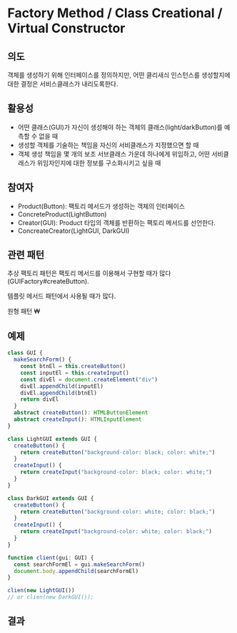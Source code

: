 # Factory Method / Class Creational / Virtual Constructor

## 의도

객체를 생성하기 위해 인터페이스를 정의하지만, 어떤 클리새싀 인스턴스를 생성할지에 대한 결정은
서비스클래스가 내리도록한다.

## 활용성

- 어떤 클래스(GUI)가 자신이 생성해야 하는 객체의 클래스(light/darkButton)를 예측할 수 없을 때
- 생성할 객체를 기술하는 책임을 자신의 서비클래스가 지정했으면 할 때
- 객체 생성 책임을 몇 개의 보조 서브클래스 가운데 하나에게 위임하고, 어떤 서비클래스가
  위임자인지에 대한 정보를 구소화시키고 싶을 때

## 참여자

- Product(Button): 팩토리 메서드가 생성하는 객체의 인터페이스
- ConcreteProduct(LightButton)
- Creator(GUI): Product 타입의 객체를 반환하는 팩토리 메서드를 선언한다.
- ConcreateCreator(LightGUI, DarkGUI)

## 관련 패턴

추상 팩토리 패턴은 팩토리 메서드를 이용해서 구현할 때가 많다(GUIFactory#createButton).

템플릿 메서드 패턴에서 사용될 때가 많다.

원형 패턴 ₩

## 예제

```ts
class GUI {
  makeSearchForm() {
    const btnEl = this.createButton()
    const inputEl = this.createInput()
    const divEl = document.createElement("div")
    divEl.appendChild(inputEl)
    divEl.appendChild(btnEl)
    return divEl
  }
  abstract createButton(): HTMLButtonElement
  abstract createInput(): HTMLInputElement
}

class LightGUI extends GUI {
  createButton() {
    return createButton("background-color: black; color: white;")
  }
  createInput() {
    return createInput("background-color: black; color: white;")
  }
}

class DarkGUI extends GUI {
  createButton() {
    return createButton("background-color: white; color: black;")
  }
  createInput() {
    return createInput("background-color: white; color: black;")
  }
}

function client(gui: GUI) {
  const searchFormEl = gui.makeSearchForm()
  document.body.appendChild(searchFormEl)
}

clien(new LightGUI())
// or clien(new DarkGUI());
```

## 결과
